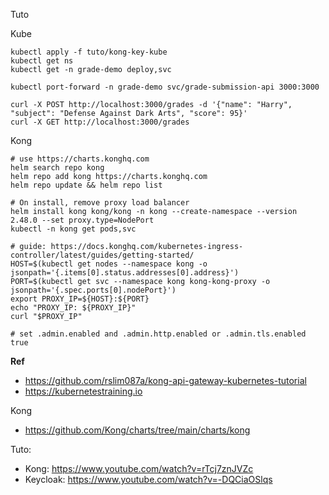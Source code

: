 Tuto

Kube
```
kubectl apply -f tuto/kong-key-kube
kubectl get ns
kubectl get -n grade-demo deploy,svc

kubectl port-forward -n grade-demo svc/grade-submission-api 3000:3000

curl -X POST http://localhost:3000/grades -d '{"name": "Harry", "subject": "Defense Against Dark Arts", "score": 95}'
curl -X GET http://localhost:3000/grades
```

Kong
```
# use https://charts.konghq.com
helm search repo kong
helm repo add kong https://charts.konghq.com
helm repo update && helm repo list

# On install, remove proxy load balancer
helm install kong kong/kong -n kong --create-namespace --version 2.48.0 --set proxy.type=NodePort
kubectl -n kong get pods,svc 

# guide: https://docs.konghq.com/kubernetes-ingress-controller/latest/guides/getting-started/
HOST=$(kubectl get nodes --namespace kong -o jsonpath='{.items[0].status.addresses[0].address}')
PORT=$(kubectl get svc --namespace kong kong-kong-proxy -o jsonpath='{.spec.ports[0].nodePort}')
export PROXY_IP=${HOST}:${PORT}
echo "PROXY_IP: ${PROXY_IP}"
curl "$PROXY_IP"

# set .admin.enabled and .admin.http.enabled or .admin.tls.enabled true
```

**Ref**  
- https://github.com/rslim087a/kong-api-gateway-kubernetes-tutorial  
- https://kubernetestraining.io

Kong
- https://github.com/Kong/charts/tree/main/charts/kong

Tuto:
- Kong: https://www.youtube.com/watch?v=rTcj7znJVZc
- Keycloak: https://www.youtube.com/watch?v=-DQCiaOSlqs